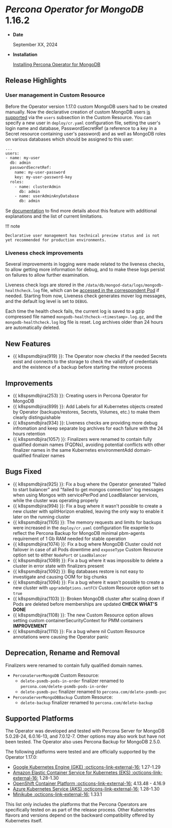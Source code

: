 # *Percona Operator for MongoDB* 1.16.2

* **Date**

    September XX, 2024

* **Installation**

    [Installing Percona Operator for MongoDB](../System-Requirements.md#installation-guidelines)

## Release Highlights

### User management in Custom Resource

Before the Operator version 1.17.0 custom MongoDB users had to be created manually. Now the declarative creation of custom MongoDB users [is supported](users.md#unprivileged-users) via the `users` subsection in the Custom Resource. 
You can specify a new user in `deploy/cr.yaml` configuration file, setting the user's login name and database, PasswordSecretRef (a reference to a key in a Secret resource containing user's password) and as well as MongoDB roles on various databases which should be assigned to this user: 

``` {.bash data-prompt="$"}
...
users:
- name: my-user
  db: admin
  passwordSecretRef: 
    name: my-user-password
    key: my-user-password-key
  roles:
    - name: clusterAdmin
      db: admin
    - name: userAdminAnyDatabase
      db: admin
```

Se [documentation](users.md#unprivileged-users) to find more details about this feature with additional explanations and the list of current limitations.

!!! note

    Declarative user management has technical preview status and is not yet recommended for production environments.

### Liveness check improvements

Several improvements in logging were made related to the liveness checks, to allow getting more information for debug, and to make these logs persist on failures to allow further examination.

Liveness check logs are stored in the `/data/db/mongod-data/logs/mongodb-healthcheck.log` file, which can be [accessed in the correspondent Pod](../debug-shell.md) if needed. Starting from now, Liveness check generates mover log messages, and the default log level is set to `DEBUG`.

Each time the health check fails, the current log is saved to a gzip compressed file named `mongodb-healthcheck-<timestamp>.log.gz`, and the `mongodb-healthcheck.log` log file is reset.
Log archives older than 24 hours are automatically deleted.

## New Features

* {{ k8spsmdbjira(919) }}:  The Operator now checks if the needed Secrets exist and connects to the storage to check the validify of credentials and the existence of a backup before starting the restore process

## Improvements

* {{ k8spsmdbjira(253) }}: Creating users in Percona Operator for MongoDB
* {{ k8spsmdbjira(899) }}: Add Labels for all Kubernetes objects created by Operator (backups/restores, Secrets, Volumes, etc.) to make them clearly distinguishable
* {{ k8spsmdbjira(934) }}: Liveness checks are providing more debug infromation and keep separate log archives for each failure with the 24 hours retention
* {{ k8spsmdbjira(1057) }}: Finalizers were renamed to contain fully qualified domain names (FQDNs), avoiding potential conflicts with other finalizer names in the same Kubernetes environmentAdd domain-qualified finalizer names

## Bugs Fixed

* {{ k8spsmdbjira(925) }}: Fix a bug where the Operator generated "failed to start balancer" and "failed to get mongos connection" log messages when using Mongos with servicePerPod and LoadBalancer services, while the cluster was operating properly
* {{ k8spsmdbjira(994) }}: Fix a bug where it wasn't possible to create a new cluster with splitHorizon enabled, leaving the only way to enable it later on the running cluster
* {{ k8spsmdbjira(1105) }}: The memory requests and limits for backups were increased in the `deploy/cr.yaml` configuration file exapmle to reflect the Percona Backup for MongoDB minimal pbm-agents requirement of 1 Gb RAM needed for stable operation
* {{ k8spsmdbjira(1074) }}: Fix a bug where MongoDB Cluster could not failover in case of all Pods downtime and `exposeType` Custom Resource option set to either `NodePort` or `LoadBalancer`
* {{ k8spsmdbjira(1089) }}: Fix a bug where it was impossible to delete a cluster in error state with finalizers present
* {{ k8spsmdbjira(1092) }}: Big databases restore is not easy to investigate and causing OOM for big chunks
* {{ k8spsmdbjira(1094) }}: Fix a bug where it wasn't possible to create a new cluster with `upgradeOptions.setFCV` Custom Resource option set to `true`
* {{ k8spsmdbjira(1103) }}: Broken MongoDB cluster after scaling down if Pods are deleted before memberships are updated **CHECK WHAT'S DONE**
* {{ k8spsmdbjira(1108) }}: The new Custom Resource option allows setting custom containerSecurityContext for PMM containers **IMPROVEMENT**
* {{ k8spsmdbjira(1110) }}: Fix a bug where nil Custom Resource annotations were causing the Operator panic

## Deprecation, Rename and Removal

Finalizers were renamed to contain fully qualified domain names.

* `PerconaServerMongoDB` Custom Resource:
    * `delete-psmdb-pods-in-order` finalizer renamed to `percona.com/delete-psmdb-pods-in-order`
    * `delete-psmdb-pvc` finalizer renamed to `percona.com/delete-psmdb-pvc`
* `PerconaServerMongoDBBackup` Custom Resource:
    * `delete-backup` finalizer renamed to `percona.com/delete-backup`

## Supported Platforms

The Operator was developed and tested with Percona Server for MongoDB 5.0.28-24,
6.0.16-13, and 7.0.12-7. Other options may also work but have not been tested. The
Operator also uses Percona Backup for MongoDB 2.5.0.

The following platforms were tested and are officially supported by the Operator
1.17.0:

* [Google Kubernetes Engine (GKE) :octicons-link-external-16:](https://cloud.google.com/kubernetes-engine) 1.27-1.29
* [Amazon Elastic Container Service for Kubernetes (EKS) :octicons-link-external-16:](https://aws.amazon.com) 1.28-1.30
* [OpenShift Container Platform :octicons-link-external-16:](https://www.redhat.com/en/technologies/cloud-computing/openshift) 4.13.48 - 4.16.9
* [Azure Kubernetes Service (AKS) :octicons-link-external-16:](https://azure.microsoft.com/en-us/services/kubernetes-service/) 1.28-1.30
* [Minikube :octicons-link-external-16:](https://github.com/kubernetes/minikube) 1.33.1

This list only includes the platforms that the Percona Operators are specifically tested on as part of the release process. Other Kubernetes flavors and versions depend on the backward compatibility offered by Kubernetes itself.
